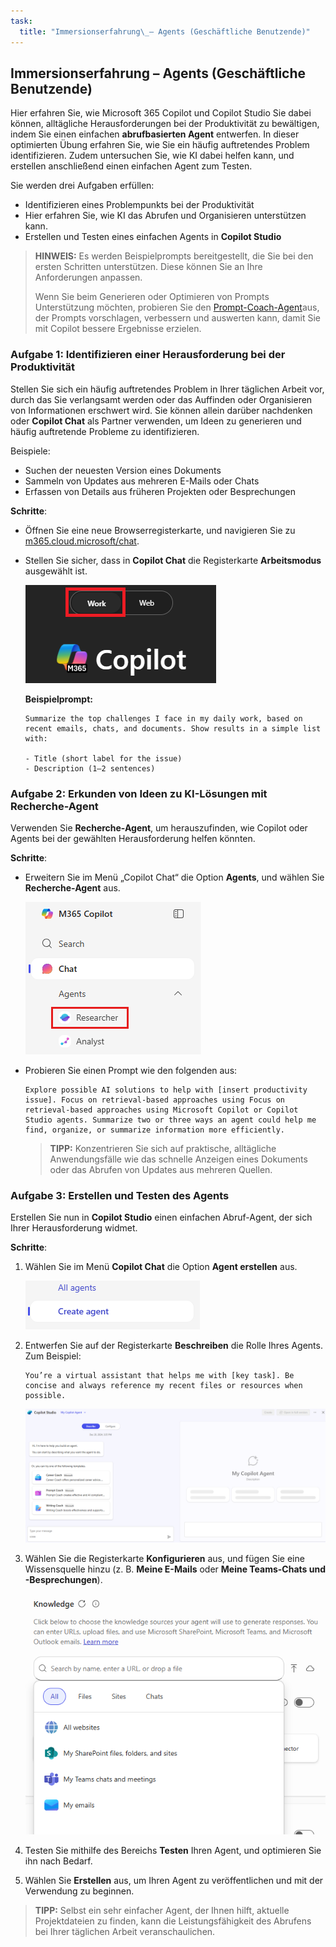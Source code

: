 ```yaml
---
task:
  title: "Immersionserfahrung\_– Agents (Geschäftliche Benutzende)"
---
```


## Immersionserfahrung – Agents (Geschäftliche Benutzende)

Hier erfahren Sie, wie Microsoft 365 Copilot und Copilot Studio Sie dabei können, alltägliche Herausforderungen bei der Produktivität zu bewältigen, indem Sie einen einfachen **abrufbasierten Agent** entwerfen. In dieser optimierten Übung erfahren Sie, wie Sie ein häufig auftretendes Problem identifizieren. Zudem untersuchen Sie, wie KI dabei helfen kann, und erstellen anschließend einen einfachen Agent zum Testen.  

Sie werden drei Aufgaben erfüllen:

- Identifizieren eines Problempunkts bei der Produktivität  
- Hier erfahren Sie, wie KI das Abrufen und Organisieren unterstützen kann.  
- Erstellen und Testen eines einfachen Agents in **Copilot Studio**  

> **HINWEIS:** Es werden Beispielprompts bereitgestellt, die Sie bei den ersten Schritten unterstützen. Diese können Sie an Ihre Anforderungen anpassen.  
>
> Wenn Sie beim Generieren oder Optimieren von Prompts Unterstützung möchten, probieren Sie den <a href="https://appsource.microsoft.com/en-us/product/office/WA200007578" target="_blank">Prompt-Coach-Agent</a>aus, der Prompts vorschlagen, verbessern und auswerten kann, damit Sie mit Copilot bessere Ergebnisse erzielen.

### Aufgabe 1: Identifizieren einer Herausforderung bei der Produktivität  

Stellen Sie sich ein häufig auftretendes Problem in Ihrer täglichen Arbeit vor, durch das Sie verlangsamt werden oder das Auffinden oder Organisieren von Informationen erschwert wird. Sie können allein darüber nachdenken oder **Copilot Chat** als Partner verwenden, um Ideen zu generieren und häufig auftretende Probleme zu identifizieren.

Beispiele:

- Suchen der neuesten Version eines Dokuments  
- Sammeln von Updates aus mehreren E-Mails oder Chats  
- Erfassen von Details aus früheren Projekten oder Besprechungen  

**Schritte**:  

- Öffnen Sie eine neue Browserregisterkarte, und navigieren Sie zu [m365.cloud.microsoft/chat](https://m365.cloud.microsoft/chat). 

- Stellen Sie sicher, dass in **Copilot Chat** die Registerkarte **Arbeitsmodus** ausgewählt ist.  

   ![Screenshot: Registerkarte „Arbeitsmodus“ in Copilot Chat](../Prompts/Media/work-mode.png)  

    **Beispielprompt:**

    ```text
    Summarize the top challenges I face in my daily work, based on recent emails, chats, and documents. Show results in a simple list with: 
    
    - Title (short label for the issue) 
    - Description (1–2 sentences) 
    ```  

### Aufgabe 2: Erkunden von Ideen zu KI-Lösungen mit Recherche-Agent  

Verwenden Sie **Recherche-Agent**, um herauszufinden, wie Copilot oder Agents bei der gewählten Herausforderung helfen könnten.

**Schritte**:  

- Erweitern Sie im Menü „Copilot Chat“ die Option **Agents**, und wählen Sie **Recherche-Agent** aus.  

   ![Screenshot: Auswahl von „Recherche-Agent“ im Menü „M365 Copilot“](../Prompts/Media/researcher.png)  

- Probieren Sie einen Prompt wie den folgenden aus:  

   ```text
   Explore possible AI solutions to help with [insert productivity issue]. Focus on retrieval-based approaches using Focus on retrieval-based approaches using Microsoft Copilot or Copilot Studio agents. Summarize two or three ways an agent could help me find, organize, or summarize information more efficiently.
   ```  

    > **TIPP:** Konzentrieren Sie sich auf praktische, alltägliche Anwendungsfälle wie das schnelle Anzeigen eines Dokuments oder das Abrufen von Updates aus mehreren Quellen.  

### Aufgabe 3: Erstellen und Testen des Agents  

Erstellen Sie nun in **Copilot Studio** einen einfachen Abruf-Agent, der sich Ihrer Herausforderung widmet.  

**Schritte**:  

1. Wählen Sie im Menü **Copilot Chat** die Option **Agent erstellen** aus.

   ![Screenshot: Link zum Erstellen eines Agents](../Prompts/Media/create-agent.png)  

1. Entwerfen Sie auf der Registerkarte **Beschreiben** die Rolle Ihres Agents. Zum Beispiel:  

   ```text
   You’re a virtual assistant that helps me with [key task]. Be concise and always reference my recent files or resources when possible.
   ```  

   ![Screenshot: Beschreibung des Agents mit ausgefülltem Beispielprompt](../Prompts/Media/create-agent-through-describe.png)  

1. Wählen Sie die Registerkarte **Konfigurieren** aus, und fügen Sie eine Wissensquelle hinzu (z. B. **Meine E-Mails** oder **Meine Teams-Chats und -Besprechungen**).

    ![Screenshot: Abschnitt „Wissensquellen“ im Agent-Generator](../Prompts/Media/knowledge-sources.png)

1. Testen Sie mithilfe des Bereichs **Testen** Ihren Agent, und optimieren Sie ihn nach Bedarf.  
1. Wählen Sie **Erstellen** aus, um Ihren Agent zu veröffentlichen und mit der Verwendung zu beginnen.  

> **TIPP:** Selbst ein sehr einfacher Agent, der Ihnen hilft, aktuelle Projektdateien zu finden, kann die Leistungsfähigkeit des Abrufens bei Ihrer täglichen Arbeit veranschaulichen.
